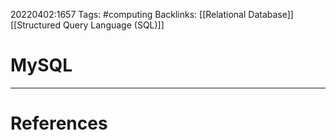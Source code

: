 20220402:1657
Tags: #computing 
Backlinks: [[Relational Database]] [[Structured Query Language (SQL)]]
# MySQL




---
# References